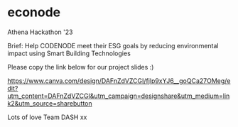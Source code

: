 # econode

Athena Hackathon '23

Brief: Help CODENODE meet their ESG goals by reducing environmental impact using Smart Building Technologies

Please copy the link below for our project slides :) 

https://www.canva.com/design/DAFnZdVZCGI/fjlp9xYJ6__goQCa27OMeg/edit?utm_content=DAFnZdVZCGI&utm_campaign=designshare&utm_medium=link2&utm_source=sharebutton

Lots of love
Team DASH xx

